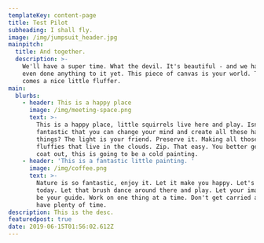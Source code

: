 ```yaml
---
templateKey: content-page
title: Test Pilot
subheading: I shall fly.
image: /img/jumpsuit_header.jpg
mainpitch:
  title: And together.
  description: >-
    We'll have a super time. What the devil. It's beautiful - and we haven't
    even done anything to it yet. This piece of canvas is your world. There
    comes a nice little fluffer.
main:
  blurbs:
    - header: This is a happy place
      image: /img/meeting-space.png
      text: >-
        This is a happy place, little squirrels live here and play. Isn't it
        fantastic that you can change your mind and create all these happy
        things? The light is your friend. Preserve it. Making all those little
        fluffies that live in the clouds. Zip. That easy. You better get your
        coat out, this is going to be a cold painting.
    - header: 'This is a fantastic little painting. '
      image: /img/coffee.png
      text: >-
        Nature is so fantastic, enjoy it. Let it make you happy. Let's get wild
        today. Let that brush dance around there and play. Let your imagination
        be your guide. Work on one thing at a time. Don't get carried away - we
        have plenty of time.
description: This is the desc.
featuredpost: true
date: 2019-06-15T01:56:02.612Z
---
```


